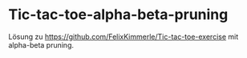 # Tic-tac-toe-alpha-beta-pruning
Lösung zu https://github.com/FelixKimmerle/Tic-tac-toe-exercise mit alpha-beta pruning.
